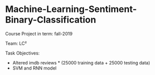 # Machine-Learning-Sentiment-Binary-Classification
Course Project in term: fall-2019 

Team: LC²

Task Objectives:
- Altered imdb reviews * (25000 training data + 25000 testing data)
- SVM and RNN model

